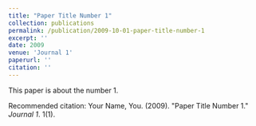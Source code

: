 ```yaml
---
title: "Paper Title Number 1"
collection: publications
permalink: /publication/2009-10-01-paper-title-number-1
excerpt: ''
date: 2009
venue: 'Journal 1'
paperurl: ''
citation: ''
---
```

This paper is about the number 1. 


Recommended citation: Your Name, You. (2009). "Paper Title Number 1." <i>Journal 1</i>. 1(1).
